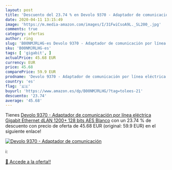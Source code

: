 ```yaml
---
layout: post
title: 'Descuento del 23.74 % en Devolo 9370 - Adaptador de comunicación '
date: 2020-04-11 13:15:49
image: 'https://m.media-amazon.com/images/I/31FwiCsoA9L._SL200_.jpg'
comments: true
category: ofertas
author: ring
slug: 'B00NMJRLHG-es Devolo 9370 - Adaptador de comunicación por línea...'
sku: 'B00NMJRLHG-es'
tags: [ 'gigabit', ]
actualPrice: 45.68 EUR
currency: EUR
price: 45.68
comparePrice: 59.9 EUR
prodname: 'Devolo 9370 - Adaptador de comunicación por línea eléctrica  Gigabit Ethernet  dLAN 1200+  128 bits AES   Blanco'
country: 'es'
flag: '🇪🇸'
buyurl: 'https://www.amazon.es/dp/B00NMJRLHG/?tag=tolees-21'
descuento: '23.74'
average: '45.68'
---
```


Tienes [Devolo 9370 - Adaptador de comunicación por línea eléctrica  Gigabit Ethernet  dLAN 1200+  128 bits AES   Blanco](https://www.amazon.es/dp/B00NMJRLHG/?tag=tolees-21) con un 23.74 % de descuento con precio de oferta de 45.68 EUR (original: 59.9 EUR) en el siguiente enlace!

[![Devolo 9370 - Adaptador de comunicación ](https://m.media-amazon.com/images/I/31FwiCsoA9L._SL200_.jpg)](https://www.amazon.es/dp/B00NMJRLHG/?tag=tolees-21)

ℹ️:


[🛒 Accede a la oferta!!](https://www.amazon.es/dp/B00NMJRLHG/?tag=tolees-21)
